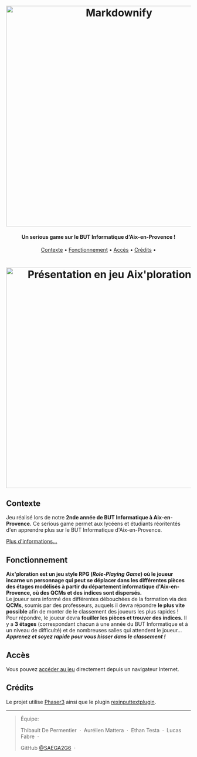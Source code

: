 
<h1 align="center">
  <br>
  <a href="https://aixploration.alwaysdata.net/"><img src="https://user-images.githubusercontent.com/104560706/212537516-4d43fe10-6b2c-428a-bdba-862bd8cfc3e4.png" alt="Markdownify" width="600"></a>
</h1>

<h4 align="center">Un serious game sur le BUT Informatique d'Aix-en-Provence !</h4>

<p align="center">
  <a href="#contexte">Contexte</a> •
  <a href="#fonctionnement">Fonctionnement</a> •
  <a href="#accès">Accès</a> •
  <a href="#crédits">Crédits</a> •
</p>

<h1 align="center">
<img src="https://user-images.githubusercontent.com/104560706/212538248-21d782ba-d53a-45af-9907-9d1ce37bea37.gif" alt="Présentation en jeu Aix'ploration GIF" width="600">
</h1>


## Contexte
Jeu réalisé lors de notre **2nde année de BUT Informatique à Aix-en-Provence.**
Ce serious game permet aux lycéens et étudiants réoritentés d'en apprendre plus sur le BUT Informatique d'Aix-en-Provence.

[Plus d'informations...](https://github.com/Aehnt/SAES3/files/9753629/2022_SAE_S3_presentation.pdf)

## Fonctionnement
**Aix'ploration est un jeu style RPG (*Role-Playing Game*) où le joueur incarne un personnage qui peut se déplacer dans les différentes pièces des étages modélisés à partir du département informatique d'Aix-en-Provence, où des QCMs et des indices sont dispersés.**
<br>
Le joueur sera informé des différentes débouchées de la formation via des **QCMs**, soumis par des professeurs, auquels il devra répondre **le plus vite possible** afin de monter de le classement des joueurs les plus rapides !
Pour répondre, le joueur devra **fouiller les pièces et trouver des indices.**
Il y a **3 étages** (correspondant chacun à une année du BUT Informatique et à un niveau de difficulté) et de nombreuses salles qui attendent le joueur...
<br>
***Apprenez et soyez rapide pour vous hisser dans le classement !*** 

## Accès


Vous pouvez [accéder au jeu](https://aixploration.alwaysdata.net/index.php) directement depuis un navigateur Internet.


## Crédits

Le projet utilise [Phaser3](https://phaser.io/) ainsi que le plugin [rexinputtextplugin](https://rexrainbow.github.io/phaser3-rex-notes/docs/site/inputtext/#install-plugin).


---

> Équipe:
>
> Thibault De Permentier &nbsp;&middot;&nbsp;
> Aurélien Mattera &nbsp;&middot;&nbsp;
> Ethan Testa &nbsp;&middot;&nbsp;
> Lucas Fabre &nbsp;&middot;&nbsp;
>
> GitHub [@SAEGA2G6](https://github.com/SAEGA2G6) &nbsp;&middot;&nbsp;

